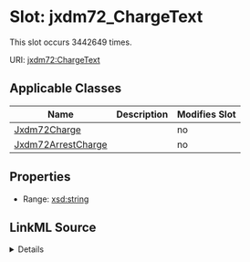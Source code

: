 

# Slot: jxdm72_ChargeText




This slot occurs 3442649 times.


URI: [jxdm72:ChargeText](http://release.niem.gov/niem/domains/jxdm/7.2/ChargeText)



<!-- no inheritance hierarchy -->





## Applicable Classes

| Name | Description | Modifies Slot |
| --- | --- | --- |
| [Jxdm72Charge](../classes/Jxdm72Charge.md) |  |  no  |
| [Jxdm72ArrestCharge](../classes/Jxdm72ArrestCharge.md) |  |  no  |







## Properties

* Range: [xsd:string](http://www.w3.org/2001/XMLSchema#string)







## LinkML Source

<details>

```yaml
name: jxdm72_ChargeText
from_schema: okns:scales-kg
rank: 1000
slot_uri: jxdm72:ChargeText
alias: jxdm72_ChargeText
domain_of:
- jxdm72_ArrestCharge
- jxdm72_Charge
range: string

```
</details>